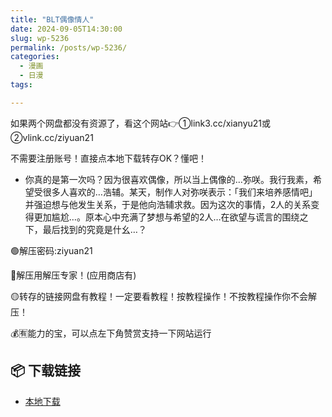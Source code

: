```yaml
---
title: "BLT偶像情人"
date: 2024-09-05T14:30:00
slug: wp-5236
permalink: /posts/wp-5236/
categories:
  - 漫画
  - 日漫
tags:

---
```


如果两个网盘都没有资源了，看这个网站👉①link3.cc/xianyu21或②vlink.cc/ziyuan21

不需要注册账号！直接点本地下载转存OK？懂吧！

*   你真的是第一次吗？因为很喜欢偶像，所以当上偶像的…弥咲。我行我素，希望受很多人喜欢的…浩辅。某天，制作人对弥咲表示：「我们来培养感情吧」并强迫想与他发生关系，于是他向浩辅求救。因为这次的事情，2人的关系变得更加尴尬…。原本心中充满了梦想与希望的2人…在欲望与谎言的围绕之下，最后找到的究竟是什幺…？

🟢解压密码:ziyuan21

🔵解压用解压专家！(应用商店有)

🟡转存的链接网盘有教程！一定要看教程！按教程操作！不按教程操作你不会解压！

💰🈶能力的宝，可以点左下角赞赏支持一下网站运行

## 📦 下载链接
- [本地下载](https://blziyuan21.com/pay-download/5236?key=9ad4e2c41c&down_id=0)

